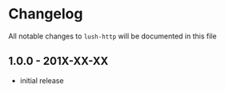 # Changelog

All notable changes to `lush-http` will be documented in this file

## 1.0.0 - 201X-XX-XX

- initial release
